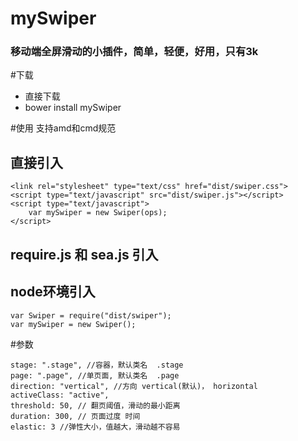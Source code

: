 # mySwiper
### 移动端全屏滑动的小插件，简单，轻便，好用，只有3k

#下载
- 直接下载
- bower install mySwiper

#使用
支持amd和cmd规范

## 直接引入
```
<link rel="stylesheet" type="text/css" href="dist/swiper.css">
<script type="text/javascript" src="dist/swiper.js"></script>
<script type="text/javascript">
	var mySwiper = new Swiper(ops);
</script>
```
## require.js  和 sea.js 引入
## node环境引入

```
var Swiper = require("dist/swiper");
var mySwiper = new Swiper();
```


#参数
```
stage: ".stage", //容器，默认类名  .stage
page: ".page", //单页面, 默认类名  .page
direction: "vertical", //方向 vertical(默认)， horizontal
activeClass: "active", 
threshold: 50, // 翻页阈值，滑动的最小距离
duration: 300, // 页面过度 时间
elastic: 3 //弹性大小，值越大，滑动越不容易
```